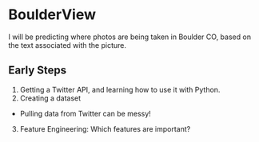 # BoulderView
I will be predicting where photos are being taken in Boulder CO, based on the text associated with the picture.


## Early Steps
1) Getting a Twitter API, and learning how to use it with Python.
2) Creating a dataset
  * Pulling data from Twitter can be messy!
3) Feature Engineering: Which features are important?
